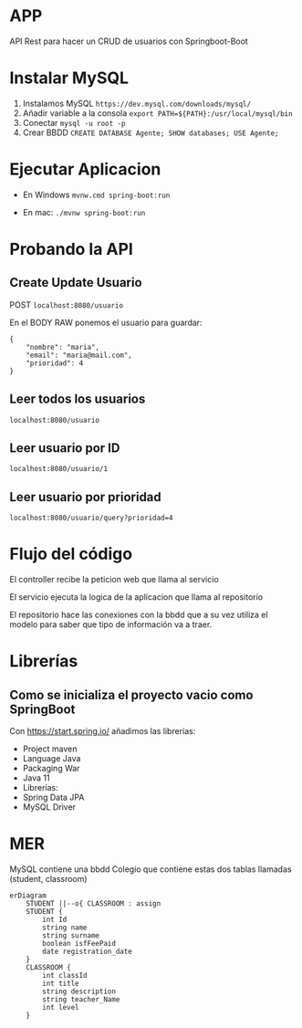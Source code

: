 # APP
API Rest para hacer un CRUD de usuarios con Springboot-Boot

# Instalar MySQL
1. Instalamos MySQL `https://dev.mysql.com/downloads/mysql/`
2. Añadir variable a la consola `export PATH=${PATH}:/usr/local/mysql/bin`
3. Conectar `mysql -u root -p` 
4. Crear BBDD `CREATE DATABASE Agente; SHOW databases; USE Agente;`

# Ejecutar Aplicacion
- En Windows `mvnw.cmd spring-boot:run`

- En mac: `./mvnw spring-boot:run`

# Probando la API

## Create Update Usuario 
POST `localhost:8080/usuario`

En el BODY RAW ponemos el usuario para guardar:
```
{
    "nombre": "maria",
    "email": "maria@mail.com",
    "prioridad": 4
}
```

## Leer todos los usuarios
`localhost:8080/usuario`

## Leer usuario por ID
`localhost:8080/usuario/1`

## Leer usuario por prioridad
`localhost:8080/usuario/query?prioridad=4`

# Flujo del código
El controller recibe la peticion web que llama al servicio

El servicio ejecuta la logica de la aplicacion que llama al repositorio

El repositorio hace las conexiones con la bbdd 
que a su vez utiliza el modelo para saber que tipo de información va a traer.

# Librerías 
## Como se inicializa el proyecto vacio como SpringBoot 
Con https://start.spring.io/ añadimos las librerías:
- Project maven
- Language Java
- Packaging War
- Java 11
- Librerías:
 - Spring Data JPA
 - MySQL Driver



# MER 

MySQL contiene una bbdd Colegio que contiene 
estas dos tablas llamadas (student, classroom)

```mermaid
erDiagram
    STUDENT ||--o{ CLASSROOM : assign
    STUDENT {
        int Id
        string name
        string surname
        boolean isfFeePaid
        date registration_date
    }
    CLASSROOM {
        int classId
        int title
        string description
        string teacher_Name
        int level
    }
```

